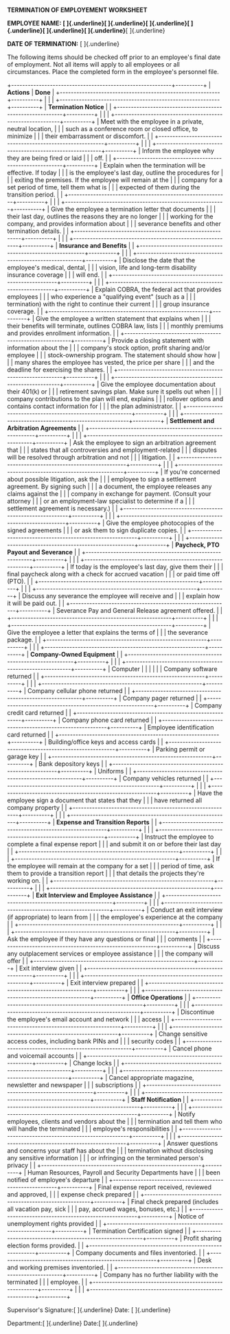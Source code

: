 **TERMINATION OF EMPLOYEMENT WORKSHEET**

**EMPLOYEE NAME: [ ]{.underline}[ ]{.underline}[ ]{.underline}[
]{.underline}[ ]{.underline}[ ]{.underline}**[ ]{.underline}

**DATE OF TERMINATION:** [ ]{.underline}

The following items should be checked off prior to an employee's final
date of employment. Not all items will apply to all employees or all
circumstances. Place the completed form in the employee's personnel
file.

+----------------------------------------------------------+----------+
| **Actions**                                              | **Done** |
+----------------------------------------------------------+----------+
|                                                          |          |
+----------------------------------------------------------+----------+
| **Termination Notice**                                   |          |
+----------------------------------------------------------+----------+
|                                                          |          |
+----------------------------------------------------------+----------+
| Meet with the employee in a private, neutral location,   |          |
| such as a conference room or closed office, to minimize  |          |
| their embarrassment or discomfort.                       |          |
+----------------------------------------------------------+----------+
|                                                          |          |
+----------------------------------------------------------+----------+
| Inform the employee why they are being fired or laid     |          |
| off.                                                     |          |
+----------------------------------------------------------+----------+
| Explain when the termination will be effective. If today |          |
| is the employee\'s last day, outline the procedures for  |          |
| exiting the premises. If the employee will remain at the |          |
| company for a set period of time, tell them what is      |          |
| expected of them during the transition period.           |          |
+----------------------------------------------------------+----------+
|                                                          |          |
+----------------------------------------------------------+----------+
| Give the employee a termination letter that documents    |          |
| their last day, outlines the reasons they are no longer  |          |
| working for the company, and provides information about  |          |
| severance benefits and other termination details.        |          |
+----------------------------------------------------------+----------+
|                                                          |          |
+----------------------------------------------------------+----------+
| **Insurance and Benefits**                               |          |
+----------------------------------------------------------+----------+
|                                                          |          |
+----------------------------------------------------------+----------+
| Disclose the date that the employee\'s medical, dental,  |          |
| vision, life and long-term disability insurance coverage |          |
| will end.                                                |          |
+----------------------------------------------------------+----------+
|                                                          |          |
+----------------------------------------------------------+----------+
| Explain COBRA, the federal act that provides employees   |          |
| who experience a \"qualifying event\" (such as a         |          |
| termination) with the right to continue their current    |          |
| group insurance coverage.                                |          |
+----------------------------------------------------------+----------+
| Give the employee a written statement that explains when |          |
| their benefits will terminate, outlines COBRA law, lists |          |
| monthly premiums and provides enrollment information.    |          |
+----------------------------------------------------------+----------+
| Provide a closing statement with information about the   |          |
| company\'s stock option, profit sharing and/or employee  |          |
| stock-ownership program. The statement should show how   |          |
| many shares the employee has vested, the price per share |          |
| and the deadline for exercising the shares.              |          |
+----------------------------------------------------------+----------+
|                                                          |          |
+----------------------------------------------------------+----------+
| Give the employee documentation about their 401(k) or    |          |
| retirement savings plan. Make sure it spells out when    |          |
| company contributions to the plan will end, explains     |          |
| rollover options and contains contact information for    |          |
| the plan administrator.                                  |          |
+----------------------------------------------------------+----------+
|                                                          |          |
+----------------------------------------------------------+----------+
| **Settlement and Arbitration Agreements**                |          |
+----------------------------------------------------------+----------+
|                                                          |          |
+----------------------------------------------------------+----------+
| Ask the employee to sign an arbitration agreement that   |          |
| states that all controversies and employment-related     |          |
| disputes will be resolved through arbitration and not    |          |
| litigation.                                              |          |
+----------------------------------------------------------+----------+
|                                                          |          |
+----------------------------------------------------------+----------+
| If you\'re concerned about possible litigation, ask the  |          |
| employee to sign a settlement agreement. By signing such |          |
| a document, the employee releases any claims against the |          |
| company in exchange for payment. (Consult your attorney  |          |
| or an employment-law specialist to determine if a        |          |
| settlement agreement is necessary.)                      |          |
+----------------------------------------------------------+----------+
|                                                          |          |
+----------------------------------------------------------+----------+
| Give the employee photocopies of the signed agreements   |          |
| or ask them to sign duplicate copies.                    |          |
+----------------------------------------------------------+----------+
|                                                          |          |
+----------------------------------------------------------+----------+
| **Paycheck, PTO Payout and Severance**                   |          |
+----------------------------------------------------------+----------+
|                                                          |          |
+----------------------------------------------------------+----------+
| If today is the employee\'s last day, give them their    |          |
| final paycheck along with a check for accrued vacation   |          |
| or paid time off (PTO).                                  |          |
+----------------------------------------------------------+----------+
|                                                          |          |
+----------------------------------------------------------+----------+
| Discuss any severance the employee will receive and      |          |
| explain how it will be paid out.                         |          |
+----------------------------------------------------------+----------+
| Severance Pay and General Release agreement offered.     |          |
+----------------------------------------------------------+----------+
|                                                          |          |
+----------------------------------------------------------+----------+
| Give the employee a letter that explains the terms of    |          |
| the severance package.                                   |          |
+----------------------------------------------------------+----------+
|                                                          |          |
+----------------------------------------------------------+----------+
| **Company-Owned Equipment**                              |          |
+----------------------------------------------------------+----------+
|                                                          |          |
+----------------------------------------------------------+----------+
| Computer                                                 |          |
|                                                          |          |
| Company software returned                                |          |
+----------------------------------------------------------+----------+
|                                                          |          |
+----------------------------------------------------------+----------+
| Company cellular phone returned                          |          |
+----------------------------------------------------------+----------+
| Company pager returned                                   |          |
+----------------------------------------------------------+----------+
| Company credit card returned                             |          |
+----------------------------------------------------------+----------+
| Company phone card returned                              |          |
+----------------------------------------------------------+----------+
| Employee identification card returned                    |          |
+----------------------------------------------------------+----------+
| Building/office keys and access cards                    |          |
+----------------------------------------------------------+----------+
| Parking permit or garage key                             |          |
+----------------------------------------------------------+----------+
| Bank depository keys                                     |          |
+----------------------------------------------------------+----------+
| Uniforms                                                 |          |
+----------------------------------------------------------+----------+
| Company vehicles returned                                |          |
+----------------------------------------------------------+----------+
|                                                          |          |
+----------------------------------------------------------+----------+
| Have the employee sign a document that states that they  |          |
| have returned all company property                       |          |
+----------------------------------------------------------+----------+
|                                                          |          |
+----------------------------------------------------------+----------+
| **Expense and Transition Reports**                       |          |
+----------------------------------------------------------+----------+
|                                                          |          |
+----------------------------------------------------------+----------+
| Instruct the employee to complete a final expense report |          |
| and submit it on or before their last day                |          |
+----------------------------------------------------------+----------+
|                                                          |          |
+----------------------------------------------------------+----------+
| If the employee will remain at the company for a set     |          |
| period of time, ask them to provide a transition report  |          |
| that details the projects they\'re working on.           |          |
+----------------------------------------------------------+----------+
|                                                          |          |
+----------------------------------------------------------+----------+
| **Exit Interview and Employee Assistance**               |          |
+----------------------------------------------------------+----------+
|                                                          |          |
+----------------------------------------------------------+----------+
| Conduct an exit interview (if appropriate) to learn from |          |
| the employee\'s experience at the company                |          |
+----------------------------------------------------------+----------+
|                                                          |          |
+----------------------------------------------------------+----------+
| Ask the employee if they have any questions or final     |          |
| comments                                                 |          |
+----------------------------------------------------------+----------+
| Discuss any outplacement services or employee assistance |          |
| the company will offer                                   |          |
+----------------------------------------------------------+----------+
| Exit interview given                                     |          |
+----------------------------------------------------------+----------+
|                                                          |          |
+----------------------------------------------------------+----------+
| Exit interview prepared                                  |          |
+----------------------------------------------------------+----------+
|                                                          |          |
+----------------------------------------------------------+----------+
| **Office Operations**                                    |          |
+----------------------------------------------------------+----------+
|                                                          |          |
+----------------------------------------------------------+----------+
| Discontinue the employee\'s email account and network    |          |
| access                                                   |          |
+----------------------------------------------------------+----------+
|                                                          |          |
+----------------------------------------------------------+----------+
| Change sensitive access codes, including bank PINs and   |          |
| security codes                                           |          |
+----------------------------------------------------------+----------+
| Cancel phone and voicemail accounts                      |          |
+----------------------------------------------------------+----------+
| Change locks                                             |          |
+----------------------------------------------------------+----------+
|                                                          |          |
+----------------------------------------------------------+----------+
| Cancel appropriate magazine, newsletter and newspaper    |          |
| subscriptions                                            |          |
+----------------------------------------------------------+----------+
|                                                          |          |
+----------------------------------------------------------+----------+
| **Staff Notification**                                   |          |
+----------------------------------------------------------+----------+
|                                                          |          |
+----------------------------------------------------------+----------+
| Notify employees, clients and vendors about the          |          |
| termination and tell them who will handle the terminated |          |
| employee\'s responsibilities                             |          |
+----------------------------------------------------------+----------+
|                                                          |          |
+----------------------------------------------------------+----------+
| Answer questions and concerns your staff has about the   |          |
| termination without disclosing any sensitive information |          |
| or infringing on the terminated person\'s privacy        |          |
+----------------------------------------------------------+----------+
| Human Resources, Payroll and Security Departments have   |          |
| been notified of employee's departure                    |          |
+----------------------------------------------------------+----------+
| Final expense report received, reviewed and approved,    |          |
| expense check prepared                                   |          |
+----------------------------------------------------------+----------+
| Final check prepared (includes all vacation pay, sick    |          |
| pay, accrued wages, bonuses, etc.)                       |          |
+----------------------------------------------------------+----------+
| Notice of unemployment rights provided                   |          |
+----------------------------------------------------------+----------+
| Termination Certification signed                         |          |
+----------------------------------------------------------+----------+
| Profit sharing election forms provided.                  |          |
+----------------------------------------------------------+----------+
| Company documents and files inventoried.                 |          |
+----------------------------------------------------------+----------+
| Desk and working premises inventoried.                   |          |
+----------------------------------------------------------+----------+
| Company has no further liability with the terminated     |          |
| employee.                                                |          |
+----------------------------------------------------------+----------+
|                                                          |          |
+----------------------------------------------------------+----------+

Supervisor's Signature:[ ]{.underline} Date: [ ]{.underline}

Department:[ ]{.underline} Date:[ ]{.underline}
